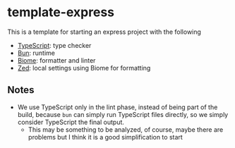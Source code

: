# template-express

This is a template for starting an express project with the following

- [TypeScript](https://www.typescriptlang.org): type checker
- [Bun](https://bun.sh): runtime
- [Biome](https://biomejs.dev): formatter and linter
- [Zed](https://zed.dev): local settings using Biome for formatting

## Notes

- We use TypeScript only in the lint phase, instead of being part of the build, because `bun` can simply run TypeScript files directly, so we simply consider TypeScript the final output.
  - This may be something to be analyzed, of course, maybe there are problems but I think it is a good simplification to start
